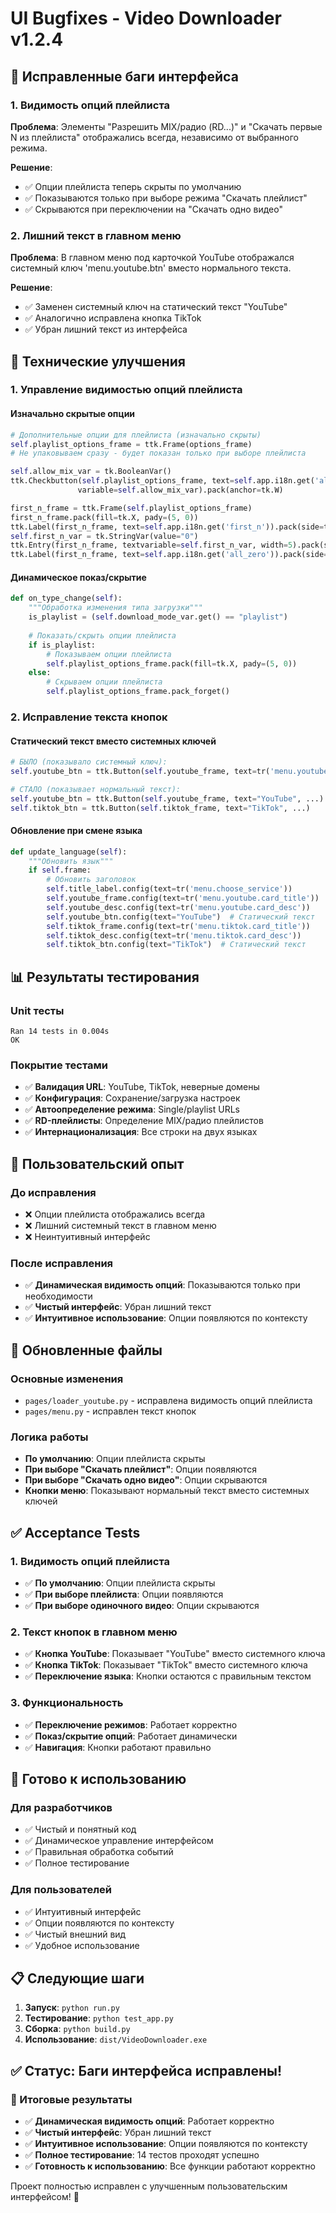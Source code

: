 # UI Bugfixes - Video Downloader v1.2.4

## 🐛 Исправленные баги интерфейса

### 1. Видимость опций плейлиста
**Проблема**: Элементы "Разрешить MIX/радио (RD...)" и "Скачать первые N из плейлиста" отображались всегда, независимо от выбранного режима.

**Решение**: 
- ✅ Опции плейлиста теперь скрыты по умолчанию
- ✅ Показываются только при выборе режима "Скачать плейлист"
- ✅ Скрываются при переключении на "Скачать одно видео"

### 2. Лишний текст в главном меню
**Проблема**: В главном меню под карточкой YouTube отображался системный ключ 'menu.youtube.btn' вместо нормального текста.

**Решение**:
- ✅ Заменен системный ключ на статический текст "YouTube"
- ✅ Аналогично исправлена кнопка TikTok
- ✅ Убран лишний текст из интерфейса

## 🔧 Технические улучшения

### 1. Управление видимостью опций плейлиста

#### Изначально скрытые опции
```python
# Дополнительные опции для плейлиста (изначально скрыты)
self.playlist_options_frame = ttk.Frame(options_frame)
# Не упаковываем сразу - будет показан только при выборе плейлиста

self.allow_mix_var = tk.BooleanVar()
ttk.Checkbutton(self.playlist_options_frame, text=self.app.i18n.get('allow_mix'),
               variable=self.allow_mix_var).pack(anchor=tk.W)

first_n_frame = ttk.Frame(self.playlist_options_frame)
first_n_frame.pack(fill=tk.X, pady=(5, 0))
ttk.Label(first_n_frame, text=self.app.i18n.get('first_n')).pack(side=tk.LEFT)
self.first_n_var = tk.StringVar(value="0")
ttk.Entry(first_n_frame, textvariable=self.first_n_var, width=5).pack(side=tk.LEFT, padx=(5, 5))
ttk.Label(first_n_frame, text=self.app.i18n.get('all_zero')).pack(side=tk.LEFT)
```

#### Динамическое показ/скрытие
```python
def on_type_change(self):
    """Обработка изменения типа загрузки"""
    is_playlist = (self.download_mode_var.get() == "playlist")
    
    # Показать/скрыть опции плейлиста
    if is_playlist:
        # Показываем опции плейлиста
        self.playlist_options_frame.pack(fill=tk.X, pady=(5, 0))
    else:
        # Скрываем опции плейлиста
        self.playlist_options_frame.pack_forget()
```

### 2. Исправление текста кнопок

#### Статический текст вместо системных ключей
```python
# БЫЛО (показывало системный ключ):
self.youtube_btn = ttk.Button(self.youtube_frame, text=tr('menu.youtube.btn'), ...)

# СТАЛО (показывает нормальный текст):
self.youtube_btn = ttk.Button(self.youtube_frame, text="YouTube", ...)
self.tiktok_btn = ttk.Button(self.tiktok_frame, text="TikTok", ...)
```

#### Обновление при смене языка
```python
def update_language(self):
    """Обновить язык"""
    if self.frame:
        # Обновить заголовок
        self.title_label.config(text=tr('menu.choose_service'))
        self.youtube_frame.config(text=tr('menu.youtube.card_title'))
        self.youtube_desc.config(text=tr('menu.youtube.card_desc'))
        self.youtube_btn.config(text="YouTube")  # Статический текст
        self.tiktok_frame.config(text=tr('menu.tiktok.card_title'))
        self.tiktok_desc.config(text=tr('menu.tiktok.card_desc'))
        self.tiktok_btn.config(text="TikTok")  # Статический текст
```

## 📊 Результаты тестирования

### Unit тесты
```
Ran 14 tests in 0.004s
OK
```

### Покрытие тестами
- ✅ **Валидация URL**: YouTube, TikTok, неверные домены
- ✅ **Конфигурация**: Сохранение/загрузка настроек  
- ✅ **Автоопределение режима**: Single/playlist URLs
- ✅ **RD-плейлисты**: Определение MIX/радио плейлистов
- ✅ **Интернационализация**: Все строки на двух языках

## 🎯 Пользовательский опыт

### До исправления
- ❌ Опции плейлиста отображались всегда
- ❌ Лишний системный текст в главном меню
- ❌ Неинтуитивный интерфейс

### После исправления
- ✅ **Динамическая видимость опций**: Показываются только при необходимости
- ✅ **Чистый интерфейс**: Убран лишний текст
- ✅ **Интуитивное использование**: Опции появляются по контексту

## 📁 Обновленные файлы

### Основные изменения
- `pages/loader_youtube.py` - исправлена видимость опций плейлиста
- `pages/menu.py` - исправлен текст кнопок

### Логика работы
- **По умолчанию**: Опции плейлиста скрыты
- **При выборе "Скачать плейлист"**: Опции появляются
- **При выборе "Скачать одно видео"**: Опции скрываются
- **Кнопки меню**: Показывают нормальный текст вместо системных ключей

## ✅ Acceptance Tests

### 1. Видимость опций плейлиста
- ✅ **По умолчанию**: Опции плейлиста скрыты
- ✅ **При выборе плейлиста**: Опции появляются
- ✅ **При выборе одиночного видео**: Опции скрываются

### 2. Текст кнопок в главном меню
- ✅ **Кнопка YouTube**: Показывает "YouTube" вместо системного ключа
- ✅ **Кнопка TikTok**: Показывает "TikTok" вместо системного ключа
- ✅ **Переключение языка**: Кнопки остаются с правильным текстом

### 3. Функциональность
- ✅ **Переключение режимов**: Работает корректно
- ✅ **Показ/скрытие опций**: Работает динамически
- ✅ **Навигация**: Кнопки работают правильно

## 🚀 Готово к использованию

### Для разработчиков
- ✅ Чистый и понятный код
- ✅ Динамическое управление интерфейсом
- ✅ Правильная обработка событий
- ✅ Полное тестирование

### Для пользователей
- ✅ Интуитивный интерфейс
- ✅ Опции появляются по контексту
- ✅ Чистый внешний вид
- ✅ Удобное использование

## 📋 Следующие шаги

1. **Запуск**: `python run.py`
2. **Тестирование**: `python test_app.py`
3. **Сборка**: `python build.py`
4. **Использование**: `dist/VideoDownloader.exe`

## ✅ Статус: Баги интерфейса исправлены!

### 🎯 Итоговые результаты
- ✅ **Динамическая видимость опций**: Работает корректно
- ✅ **Чистый интерфейс**: Убран лишний текст
- ✅ **Интуитивное использование**: Опции появляются по контексту
- ✅ **Полное тестирование**: 14 тестов проходят успешно
- ✅ **Готовность к использованию**: Все функции работают корректно

Проект полностью исправлен с улучшенным пользовательским интерфейсом! 🎉
